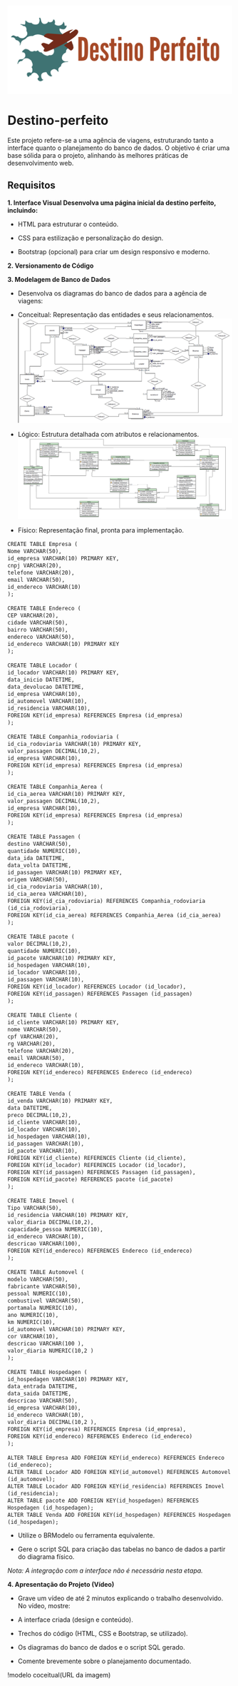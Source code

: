![logo](https://github.com/weslyramalho/Destino-perfeito/blob/main/logo%20e%20paleta%20de%20cores/DestinoPerfeito.png)

# Destino-perfeito

Este projeto refere-se a uma agência de viagens, estruturando tanto a interface quanto o planejamento do banco de dados. O objetivo é criar uma base sólida para o projeto, alinhando às melhores práticas de desenvolvimento web.

## Requisitos

**1. Interface Visual Desenvolva uma página inicial da destino perfeito, incluindo:**
  - HTML para estruturar o conteúdo. 

- CSS para estilização e personalização do design. 

- Bootstrap (opcional) para criar um design responsivo e moderno.
  
**2. Versionamento de Código**


**3. Modelagem de Banco de Dados**
- Desenvolva os diagramas do banco de dados para a agência de viagens: 

- Conceitual: Representação das entidades e seus relacionamentos. 
  ![modelo conceitual](https://github.com/weslyramalho/Destino-perfeito/blob/main/Banco%20de%20dados/Diagrama_conceitual.png)
- Lógico: Estrutura detalhada com atributos e relacionamentos.
![modelo logico](https://github.com/weslyramalho/Destino-perfeito/blob/main/Banco%20de%20dados/Diagrama_Logico.png)

- Físico: Representação final, pronta para implementação.
```  
CREATE TABLE Empresa ( 
Nome VARCHAR(50),
id_empresa VARCHAR(10) PRIMARY KEY, 
cnpj VARCHAR(20),
telefone VARCHAR(20),
email VARCHAR(50),
id_endereco VARCHAR(10)
);

CREATE TABLE Endereco (
CEP VARCHAR(20),
cidade VARCHAR(50),
bairro VARCHAR(50),
endereco VARCHAR(50),
id_endereco VARCHAR(10) PRIMARY KEY
);

CREATE TABLE Locador (
id_locador VARCHAR(10) PRIMARY KEY,
data_inicio DATETIME,
data_devolucao DATETIME,
id_empresa VARCHAR(10),
id_automovel VARCHAR(10),
id_residencia VARCHAR(10),
FOREIGN KEY(id_empresa) REFERENCES Empresa (id_empresa)
);

CREATE TABLE Companhia_rodoviaria (
id_cia_rodoviaria VARCHAR(10) PRIMARY KEY,
valor_passagen DECIMAL(10,2),
id_empresa VARCHAR(10),
FOREIGN KEY(id_empresa) REFERENCES Empresa (id_empresa)
);

CREATE TABLE Companhia_Aerea (
id_cia_aerea VARCHAR(10) PRIMARY KEY,
valor_passagen DECIMAL(10,2),
id_empresa VARCHAR(10),
FOREIGN KEY(id_empresa) REFERENCES Empresa (id_empresa)
);

CREATE TABLE Passagen (
destino VARCHAR(50),
quantidade NUMERIC(10),
data_ida DATETIME,
data_volta DATETIME,
id_passagen VARCHAR(10) PRIMARY KEY,
origem VARCHAR(50),
id_cia_rodoviaria VARCHAR(10),
id_cia_aerea VARCHAR(10),
FOREIGN KEY(id_cia_rodoviaria) REFERENCES Companhia_rodoviaria (id_cia_rodoviaria),
FOREIGN KEY(id_cia_aerea) REFERENCES Companhia_Aerea (id_cia_aerea)
);

CREATE TABLE pacote (
valor DECIMAL(10,2),
quantidade NUMERIC(10),
id_pacote VARCHAR(10) PRIMARY KEY,
id_hospedagen VARCHAR(10),
id_locador VARCHAR(10),
id_passagen VARCHAR(10),
FOREIGN KEY(id_locador) REFERENCES Locador (id_locador),
FOREIGN KEY(id_passagen) REFERENCES Passagen (id_passagen)
);

CREATE TABLE Cliente (
id_cliente VARCHAR(10) PRIMARY KEY,
nome VARCHAR(50),
cpf VARCHAR(20),
rg VARCHAR(20),
telefone VARCHAR(20),
email VARCHAR(50),
id_endereco VARCHAR(10),
FOREIGN KEY(id_endereco) REFERENCES Endereco (id_endereco)
);

CREATE TABLE Venda (
id_venda VARCHAR(10) PRIMARY KEY,
data DATETIME,
preco DECIMAL(10,2),
id_cliente VARCHAR(10),
id_locador VARCHAR(10),
id_hospedagen VARCHAR(10),
id_passagen VARCHAR(10),
id_pacote VARCHAR(10),
FOREIGN KEY(id_cliente) REFERENCES Cliente (id_cliente),
FOREIGN KEY(id_locador) REFERENCES Locador (id_locador),
FOREIGN KEY(id_passagen) REFERENCES Passagen (id_passagen),
FOREIGN KEY(id_pacote) REFERENCES pacote (id_pacote)
);

CREATE TABLE Imovel (
Tipo VARCHAR(50),
id_residencia VARCHAR(10) PRIMARY KEY,
valor_diaria DECIMAL(10,2),
capacidade_pessoa NUMERIC(10),
id_endereco VARCHAR(10),
descricao VARCHAR(100),
FOREIGN KEY(id_endereco) REFERENCES Endereco (id_endereco)
);

CREATE TABLE Automovel (
modelo VARCHAR(50),
fabricante VARCHAR(50),
pessoal NUMERIC(10),
combustivel VARCHAR(50),
portamala NUMERIC(10),
ano NUMERIC(10),
km NUMERIC(10),
id_automovel VARCHAR(10) PRIMARY KEY,
cor VARCHAR(10),
descricao VARCHAR(100 ),
valor_diaria NUMERIC(10,2 )
);

CREATE TABLE Hospedagen (
id_hospedagen VARCHAR(10) PRIMARY KEY,
data_entrada DATETIME,
data_saida DATETIME,
descricao VARCHAR(50),
id_empresa VARCHAR(10),
id_endereco VARCHAR(10),
valor_diaria DECIMAL(10,2 ),
FOREIGN KEY(id_empresa) REFERENCES Empresa (id_empresa),
FOREIGN KEY(id_endereco) REFERENCES Endereco (id_endereco)
);

ALTER TABLE Empresa ADD FOREIGN KEY(id_endereco) REFERENCES Endereco (id_endereco);
ALTER TABLE Locador ADD FOREIGN KEY(id_automovel) REFERENCES Automovel (id_automovel);
ALTER TABLE Locador ADD FOREIGN KEY(id_residencia) REFERENCES Imovel (id_residencia);
ALTER TABLE pacote ADD FOREIGN KEY(id_hospedagen) REFERENCES Hospedagen (id_hospedagen);
ALTER TABLE Venda ADD FOREIGN KEY(id_hospedagen) REFERENCES Hospedagen (id_hospedagen); 

```
- Utilize o BRModelo ou ferramenta equivalente. 

- Gere o script SQL para criação das tabelas no banco de dados a partir do diagrama físico. 

*Nota: A integração com a interface não é necessária nesta etapa.* 

**4. Apresentação do Projeto (Vídeo)**
- Grave um vídeo de até 2 minutos explicando o trabalho desenvolvido. No vídeo, mostre: 

- A interface criada (design e conteúdo). 

- Trechos do código (HTML, CSS e Bootstrap, se utilizado). 

- Os diagramas do banco de dados e o script SQL gerado. 

- Comente brevemente sobre o planejamento documentado.
  
!modelo coceitual(URL da imagem)

